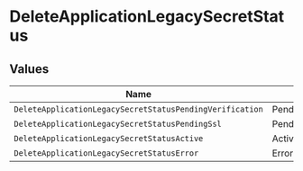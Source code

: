 # DeleteApplicationLegacySecretStatus


## Values

| Name                                                     | Value                                                    |
| -------------------------------------------------------- | -------------------------------------------------------- |
| `DeleteApplicationLegacySecretStatusPendingVerification` | PendingVerification                                      |
| `DeleteApplicationLegacySecretStatusPendingSsl`          | PendingSsl                                               |
| `DeleteApplicationLegacySecretStatusActive`              | Active                                                   |
| `DeleteApplicationLegacySecretStatusError`               | Error                                                    |